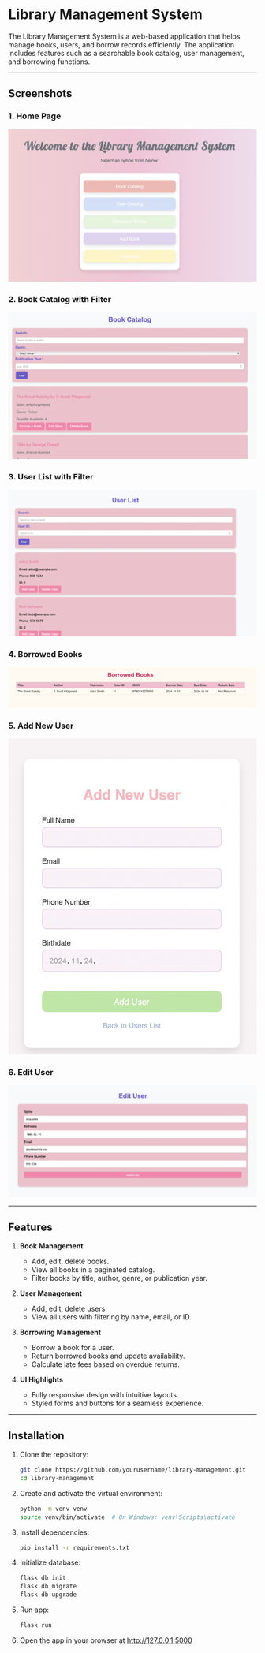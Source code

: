 # Library Management System

The Library Management System is a web-based application that helps manage books, users, and borrow records efficiently.
The application includes features such as a searchable book catalog, user management, and borrowing functions.

---

## Screenshots

### 1. Home Page

![home_page.png](screenshoots/home_page.png)

### 2. Book Catalog with Filter

![catalog.png](screenshoots/catalog.png)

### 3. User List with Filter

![users.png](screenshoots/users.png)

### 4. Borrowed Books

![borrowing.png](screenshoots/borrowing.png)

### 5. Add New User

![add_user.png](screenshoots/add_user.png)

### 6. Edit User

![edit_user.png](screenshoots/edit_user.png)

---

## Features

1. **Book Management**
    - Add, edit, delete books.
    - View all books in a paginated catalog.
    - Filter books by title, author, genre, or publication year.

2. **User Management**
    - Add, edit, delete users.
    - View all users with filtering by name, email, or ID.

3. **Borrowing Management**
    - Borrow a book for a user.
    - Return borrowed books and update availability.
    - Calculate late fees based on overdue returns.

4. **UI Highlights**
    - Fully responsive design with intuitive layouts.
    - Styled forms and buttons for a seamless experience.

---

## Installation

1. Clone the repository:
   ```bash
   git clone https://github.com/yourusername/library-management.git
   cd library-management

2. Create and activate the virtual environment:
   ```bash
   python -m venv venv
   source venv/bin/activate  # On Windows: venv\Scripts\activate

3. Install dependencies:
   ```bash
   pip install -r requirements.txt
   
4. Initialize database:
   ```bash
   flask db init
   flask db migrate
   flask db upgrade
   
5. Run app:
   ```bash
   flask run
   
1. Open the app in your browser at http://127.0.0.1:5000
